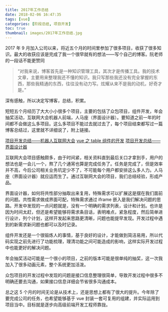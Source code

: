 ```yaml
---
title: 2017年工作总结
date: 2018-02-06 16:47:35
tags: [vue]
categories: [阶段总结, 项目开发]
toc: true
thumbnail: images/2017年工作总结.jpg
---
```


2017 年 9 月加入公司以来，将近五个月的时间里参加了很多项目，收获了很多知识。最大的收获应该是完成了我一个很早就有的想法——写个自己的博客。阮老师的一段话不能更赞同

> “对我来说，博客首先是一种知识管理工具，其次才是传播工具。我的技术文章，主要用来整理我还不懂的知识。我只写那些我还没有完全掌握的东西，那些我精通的东西，往往没有动力写。炫耀从来不是我的动机，好奇才是。”

深有感触，所以决定写博客，总结，积累。

<!-- more -->

短短五个月经历了大大小小很多个项目，主要的包括了众包项目，组件开发，年会抽奖活动，互联网大会机器人前端，人马座（界面设计器）。要知道之前一年的时间都不会做这么多项目。这么多项目不能过去就过去了，每个项目结束都写过一篇博客总结过，这里就不详细说了，附上链接。

[项目开发总结——机器人互联网大会](https://123sky.github.io/2018/01/16/01/20180116/)
[vue 之 table 组件的开发](https://123sky.github.io/2018/01/15/01/20180115/)
[项目开发总结——界面设计器](https://123sky.github.io/2018/02/07/02/20180207/)

互联网大会项目感触颇多，由于时间紧，相关资料直到最后关口才拿到手，用户的想法也是一会儿一个，熬了几个通宵也算是完成任务了。任务是完成了，但是效率并不高，今后公司相关业务坑定少不了，不可能每个用户都安排这么多人力。人马座（界面设计器）就应运而生了。通过互联网大会的项目，我们总结经验，形成产品。

界面设计器，如何将共性部分抽取出来复用，特殊需求可以扩展这是摆在我们面前的问题。共性需求做成界面可配，特殊需求通过 iframe 嵌入是我们解决问题的思路。开发中发现的一点问题就是，没有一个明确的需求列表，设计和计划。也许是因为时间太赶，但还是希望能够将需求条目话，表明难点，紧急程度，然后简单进行设计，列个计划，这样开发起来思路更清晰，问题也能提早发现。开发过程中遇到的新需求新问题也都可以及时记录。

组件开发还是一个很锻炼人的事情，基于良好的设计，才能做到简洁易用，所以代码实现之前先进行了功能梳理，理清功能之间可能造成的影响，这样实际开发过程中也能更好的解决问题。

年会抽奖活动可能是一个很小的项目，之前的版本可能是很单纯的抽奖，这一次我加入了很多动画元素，整个系统更加活泼。

众包项目的开发过程中发现的问题是接口信息整理很简单，导致开发过程中很多不明确还要去沟通，如果接口信息详细会节省很多沟通成本。

总之这 5 个月的时间无论是从技术上，还是思想上都有了很大的提升。今年除了要完成公司的任务，也希望能够基于 vue 封装一套可复用的组建，并实际运用到项目当中。目标就是逐步向高级前端开发工程师靠拢。
